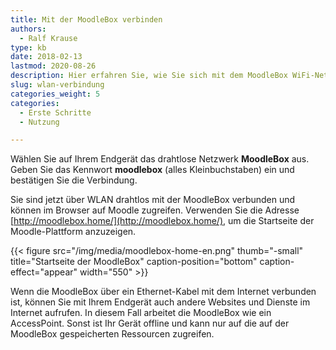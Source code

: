 ```yaml
---
title: Mit der MoodleBox verbinden
authors:
  - Ralf Krause
type: kb
date: 2018-02-13
lastmod: 2020-08-26
description: Hier erfahren Sie, wie Sie sich mit dem MoodleBox WiFi-Netzwerk verbinden können
slug: wlan-verbindung
categories_weight: 5
categories:
  - Erste Schritte
  - Nutzung

---
```

Wählen Sie auf Ihrem Endgerät das drahtlose Netzwerk __MoodleBox__ aus. Geben Sie das Kennwort __moodlebox__ (alles Kleinbuchstaben) ein und bestätigen Sie die Verbindung.

Sie sind jetzt über WLAN drahtlos mit der MoodleBox verbunden und können im Browser auf Moodle zugreifen. Verwenden Sie die Adresse [http://moodlebox.home/](http://moodlebox.home/), um die Startseite der Moodle-Plattform anzuzeigen.

{{< figure src="/img/media/moodlebox-home-en.png" thumb="-small" title="Startseite der MoodleBox" caption-position="bottom" caption-effect="appear" width="550" >}}

Wenn die MoodleBox über ein Ethernet-Kabel mit dem Internet verbunden ist, können Sie mit Ihrem Endgerät auch andere Websites und Dienste im Internet aufrufen. In diesem Fall arbeitet die MoodleBox wie ein AccessPoint. Sonst ist Ihr Gerät offline und kann nur auf die auf der MoodleBox gespeicherten Ressourcen zugreifen.
